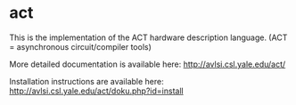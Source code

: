 # act

This is the implementation of the ACT hardware description language.
(ACT = asynchronous circuit/compiler tools)

More detailed documentation is available here:
    http://avlsi.csl.yale.edu/act/

Installation instructions are available here:
    http://avlsi.csl.yale.edu/act/doku.php?id=install
